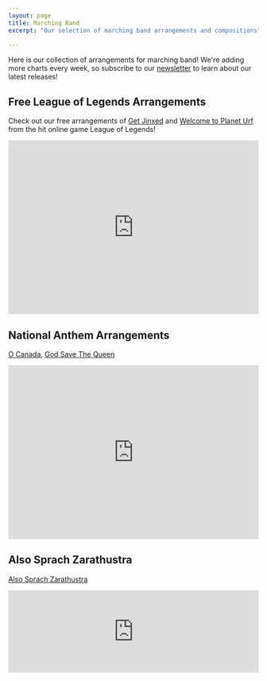 ```yaml
---
layout: page
title: Marching Band
excerpt: "Our selection of marching band arrangements and compositions"

---
```

Here is our collection of arrangements for marching band! We're adding more charts every week, so subscribe to our [newsletter](http://goo.gl/forms/Gq0NOYUxGR) to learn about our latest releases!

## Free League of Legends Arrangements
Check out our free arrangements of [Get Jinxed](/marching/jinx) and [Welcome to Planet Urf](/marching/urf) from the hit online game League of Legends!

<iframe width="100%" height="350" scrolling="no" frameborder="no" src="https://w.soundcloud.com/player/?url=https%3A//api.soundcloud.com/playlists/107640488&amp;color=1a6127&amp;auto_play=false&amp;hide_related=false&amp;show_comments=true&amp;show_user=true&amp;show_reposts=false"></iframe>

## National Anthem Arrangements
[O Canada](/marching/o-canada), [God Save The Queen](/marching/god-save-the-queen)

<iframe width="100%" height="350" scrolling="no" frameborder="no" src="https://w.soundcloud.com/player/?url=https%3A//api.soundcloud.com/playlists/107808109&amp;color=1a6127&amp;auto_play=false&amp;hide_related=false&amp;show_comments=true&amp;show_user=true&amp;show_reposts=false"></iframe>

## Also Sprach Zarathustra
[Also Sprach Zarathustra](/marching/also-sprach-zarathustra)

<iframe width="100%" height="166" scrolling="no" frameborder="no" src="https://w.soundcloud.com/player/?url=https%3A//api.soundcloud.com/tracks/204238858&amp;color=1a6127&amp;auto_play=false&amp;hide_related=false&amp;show_comments=true&amp;show_user=true&amp;show_reposts=false"></iframe>
